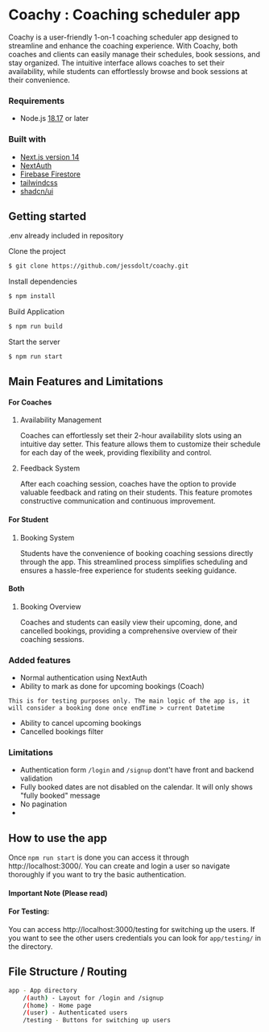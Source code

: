 
# Coachy : Coaching scheduler app


Coachy is a user-friendly 1-on-1 coaching scheduler app designed to streamline and enhance the coaching experience. With Coachy, both coaches and clients can easily manage their schedules, book sessions, and stay organized. The intuitive interface allows coaches to set their availability, while students can effortlessly browse and book sessions at their convenience.


### Requirements
- Node.js [18.17](https://nodejs.org/en) or later

### Built with

- [Next.js version 14](https://nextjs.org/)
- [NextAuth](https://next-auth.js.org/)
- [Firebase Firestore](https://firebase.google.com/docs/firestore)
- [tailwindcss](https://tailwindcss.com/)
- [shadcn/ui](https://ui.shadcn.com/)




## Getting started

.env already included in repository

Clone the project

```bash
$ git clone https://github.com/jessdolt/coachy.git
```

Install dependencies

```bash
$ npm install
```

Build Application
```bash
$ npm run build
```

Start the server

```bash
$ npm run start
```

## Main Features and Limitations


#### For Coaches
1. Availability Management
   
   Coaches can effortlessly set their 2-hour availability slots using an intuitive day setter. This feature allows them to customize their schedule for each day of the week, providing flexibility and control.
3. Feedback System

   After each coaching session, coaches have the option to provide valuable feedback and rating on their students. This feature promotes constructive communication and continuous improvement.

#### For Student
1. Booking System

   Students have the convenience of booking coaching sessions directly through the app. This streamlined process simplifies scheduling and ensures a hassle-free experience for students seeking guidance.

#### Both 
1. Booking Overview

   Coaches and students can easily view their upcoming, done, and cancelled bookings, providing a comprehensive overview of their coaching sessions.

  
  
### Added features
- Normal authentication using NextAuth 
- Ability to mark as done for upcoming bookings (Coach)
  
`This is for testing purposes only. The main logic of the app is, it will consider a booking done once endTime > current Datetime`
- Ability to cancel upcoming bookings
- Cancelled bookings filter
  
### Limitations
- Authentication form `/login` and `/signup` dont't have front and backend validation
- Fully booked dates are not disabled on the calendar. It will only shows "fully booked" message
- No pagination
- 
## How to use the app

Once `npm run start` is done you can access it through http://localhost:3000/. You can create and login a user so navigate thoroughly if you want to try the basic authentication. 

#### Important Note  (Please read)

#### For Testing: 

You can access http://localhost:3000/testing for switching up the users. If you want to see the other users credentials you can look for `app/testing/` in the directory.

## File Structure / Routing

```bash
app - App directory
    /(auth) - Layout for /login and /signup
    /(home) - Home page
    /(user) - Authenticated users
    /testing - Buttons for switching up users
```
